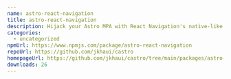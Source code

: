 ```yaml
---
name: astro-react-navigation
title: astro-react-navigation
description: Hijack your Astro MPA with React Navigation's native-like routing
categories:
  - uncategorized
npmUrl: https://www.npmjs.com/package/astro-react-navigation
repoUrl: https://github.com/jkhaui/castro
homepageUrl: https://github.com/jkhaui/castro/tree/main/packages/astro-integrations/astro-react-navigation#astro-react-navigation
downloads: 26
---
```

